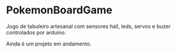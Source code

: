 # PokemonBoardGame
Jogo de tabuleiro artesanal com sensores hall, leds, servos e  buzer controlados por arduino.

Ainda é um projeto em andamento.
